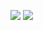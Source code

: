 ![](https://github.com/thecharlsen/the-charlsen-gen/blob/master/generated/overview.svg)
![](https://github.com/thecharlsen/the-charlsen-gen/blob/master/generated/languages.svg)
